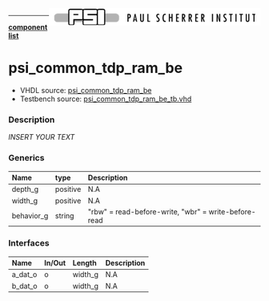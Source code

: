 <img align="right" src="../psi_logo.png">

***

[**component list**](../README.md)

# psi_common_tdp_ram_be
 - VHDL source: [psi_common_tdp_ram_be](../../hdl/psi_common_tdp_ram_be.vhd)
 - Testbench source: [psi_common_tdp_ram_be_tb.vhd](../../testbench/psi_common_tdp_ram_be_tb/psi_common_tdp_ram_be_tb.vhd)

### Description
*INSERT YOUR TEXT*

### Generics
| Name       | type     | Description                                          |
|:-----------|:---------|:-----------------------------------------------------|
| depth_g    | positive | N.A                                                  |
| width_g    | positive | N.A                                                  |
| behavior_g | string   | "rbw" = read-before-write, "wbr" = write-before-read |

### Interfaces
| Name    | In/Out   | Length   | Description   |
|:--------|:---------|:---------|:--------------|
| a_dat_o | o        | width_g  | N.A           |
| b_dat_o | o        | width_g  | N.A           |
